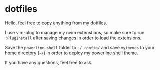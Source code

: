 # dotfiles

Hello, feel free to copy anything from my dotfiles. 

I use vim-plug to manage my nvim extenstions, so make sure to run `:PlugInstall` after saving changes in order to load the extensions.

Save the `powerline-shell` folder to `~/.config/` and save `mythemes` to your home directory (`~/`) in order to deploy my powerline shell theme.

If you have any questions, feel free to ask.
